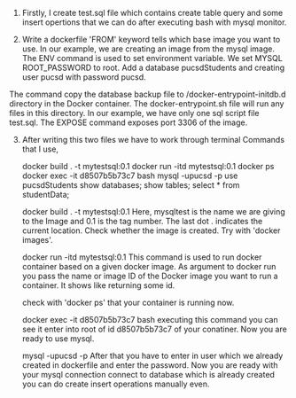 1. Firstly, I create test.sql file which contains create table query and some insert opertions that we can do after executing bash with mysql monitor.

2. Write a dockerfile 
  'FROM' keyword tells which base image you want to use. 
  In our example, we are creating an image from the mysql image.
  The ENV command is used to set environment variable. We set MYSQL ROOT_PASSWORD to root.
  Add a database pucsdStudents and creating user pucsd with password pucsd.
  
  The command copy the database backup file to /docker-entrypoint-initdb.d directory in the Docker container. 
  The docker-entrypoint.sh file will run any files in this directory.
  In our example, we have only one sql script file test.sql.
  The EXPOSE command exposes port 3306 of the image.

3. After writing this two files we have to work through terminal
   Commands that I use,
   
   docker build . -t mytestsql:0.1
   docker run -itd mytestsql:0.1
   docker ps
   docker exec -it d8507b5b73c7 bash
   mysql -upucsd -p
   use pucsdStudents
   show databases;
   show tables;
   select * from studentData;


   docker build . -t mytestsql:0.1
   Here, mysqltest is the name we are giving to the Image and 0.1 is the tag number. 
   The last dot . indicates the current location. 
   Check whether the image is created. Try with 'docker images'.
   
   docker run -itd mytestsql:0.1
   This command is used to run docker container based on a given docker image.
   As argument to docker run you pass the name or image ID of the Docker image you want to run a container.
   It shows like returning some id.
    
   check with 'docker ps' that your container is running now.
   
   docker exec -it d8507b5b73c7 bash
   executing this command you can see it enter into root of id d8507b5b73c7 of your conatiner.
   Now you are ready to use mysql.
   
   mysql -upucsd -p
   After that you have to enter in user which we already created in dockerfile and enter the password.
   Now you are ready with your mysql connection connect to database which is already created you can do create insert operations manually even.
   
   
   
